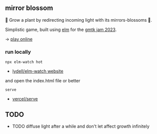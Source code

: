 ## mirror blossom

🌱 Grow a plant by redirecting incoming light with its mirrors-blossoms 🌼.

Simplistic game, built using [elm](https://elm-lang.org/) for the [gmtk jam 2023](https://itch.io/jam/gmtk-2023).

→ [play online](https://lue-bird.github.io/gmtk-2023/)

### run locally
```noformatingples
npx elm-watch hot
```
  - [lydell/elm-watch website](https://lydell.github.io/elm-watch/)

and open the index.html file or better
```noformatingples
serve
```
  - [vercel/serve](https://github.com/vercel/serve)

## TODO

  - TODO diffuse light after a while and don't let affect growth infinitely
